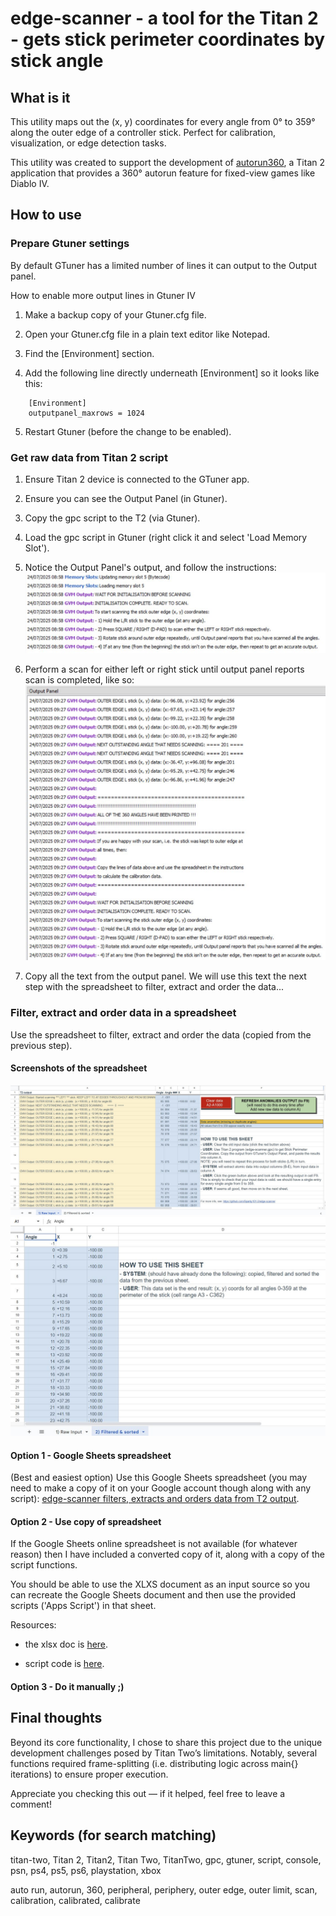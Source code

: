 # edge-scanner - a tool for the Titan 2 - gets stick perimeter coordinates by stick angle

## What is it

This utility maps out the (x, y) coordinates for every angle from 0° to 359° along the outer edge of a controller stick. Perfect for calibration, visualization, or edge detection tasks.

This utility was created to support the development of [autorun360](https://github.com/Sparky101-2/autorun360), a Titan 2 application that provides a 360° autorun feature for fixed-view games like Diablo IV.

## How to use

### Prepare Gtuner settings

By default GTuner has a limited number of lines it can output to the Output panel.

How to enable more output lines in Gtuner IV

1. Make a backup copy of your Gtuner.cfg file.

1. Open your Gtuner.cfg file in a plain text editor like Notepad.

1. Find the [Environment] section.

1. Add the following line directly underneath [Environment] so it looks like this:

```
    [Environment]
    outputpanel_maxrows = 1024
```

5. Restart Gtuner (before the change to be enabled).

### Get raw data from Titan 2 script

1. Ensure Titan 2 device is connected to the GTuner app.
1. Ensure you can see the Output Panel (in Gtuner).
1. Copy the gpc script to the T2 (via Gtuner).
1. Load the gpc script in Gtuner (right click it and select 'Load Memory Slot').
1. Notice the Output Panel's output, and follow the instructions:
![Output panel initial output](assets/screenshots/OP_init_output.JPG)

1. Perform a scan for either left or right stick until output panel reports scan is completed, like so:
![Output panel result output](assets/screenshots/OP_result_output.JPG)
1. Copy all the text from the output panel. We will use this text the next step with the spreadsheet to filter, extract and order the data...

### Filter, extract and order data in a spreadsheet

Use the spreadsheet to filter, extract and order the data (copied from the previous step).

#### Screenshots of the spreadsheet

![Sheet 1](assets/screenshots/Sheet1.JPG)
![Sheet 2](assets/screenshots/Sheet2.JPG)

#### Option 1 - Google Sheets spreadsheet

(Best and easiest option) Use this Google Sheets spreadsheet (you may need to make a copy of it on your Google account though along with any script): [edge-scanner filters, extracts and orders data from T2 output](https://docs.google.com/spreadsheets/d/1CsB0jAaaW8pJ_7zQ1Y-QHibpWUCN6WUxPK3ycMx6onM/edit?usp=sharing).

#### Option 2 - Use copy of spreadsheet

If the Google Sheets online spreadsheet is not available (for whatever reason) then I have included a converted copy of it, along with a copy of the script functions.

You should be able to use the XLXS document as an input source so you can recreate the Google Sheets document and then use the provided scripts ('Apps Script') in that sheet.

Resources:

- the xlsx doc is [here](assets/Google_Sheets_copy/edge-scanner_filters,_extracts_and_orders_data_from_T2_output.xlsx).

- script code is [here](assets/Google_Sheets_copy/apps_script_copy.txt).

#### Option 3 - Do it manually ;)

## Final thoughts

Beyond its core functionality, I chose to share this project due to the unique development challenges posed by Titan Two’s limitations.
Notably, several functions required frame-splitting (i.e. distributing logic across main{} iterations) to ensure proper execution.

Appreciate you checking this out — if it helped, feel free to leave a comment!

## Keywords (for search matching)

titan-two, Titan 2, Titan2, Titan Two, TitanTwo, gpc, gtuner, script, console, psn, ps4, ps5, ps6, playstation, xbox

auto run, autorun, 360, peripheral, periphery, outer edge, outer limit, scan, calibration, calibrated, calibrate
